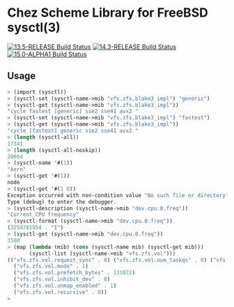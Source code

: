 Chez Scheme Library for FreeBSD sysctl(3)
=========================================

[![13.5-RELEASE Build Status](https://api.cirrus-ci.com/github/ryan-moeller/chez-sysctl.svg?branch=main&task=releases/amd64/13.5-RELEASE)](https://cirrus-ci.com/github/ryan-moeller/chez-sysctl)
[![14.3-RELEASE Build Status](https://api.cirrus-ci.com/github/ryan-moeller/chez-sysctl.svg?branch=main&task=releases/amd64/14.3-RELEASE)](https://cirrus-ci.com/github/ryan-moeller/chez-sysctl)
[![15.0-ALPHA1 Build Status](https://api.cirrus-ci.com/github/ryan-moeller/chez-sysctl.svg?branch=main&task=releases/amd64/15.0-ALPHA1)](https://cirrus-ci.com/github/ryan-moeller/chez-sysctl)

Usage
-----

```scheme
> (import (sysctl))
> (sysctl-set (sysctl-name->mib "vfs.zfs.blake3_impl") "generic")
> (sysctl-get (sysctl-name->mib "vfs.zfs.blake3_impl"))
"cycle fastest [generic] sse2 sse41 avx2 "
> (sysctl-set (sysctl-name->mib "vfs.zfs.blake3_impl") "fastest")
> (sysctl-get (sysctl-name->mib "vfs.zfs.blake3_impl"))
"cycle [fastest] generic sse2 sse41 avx2 "
> (length (sysctl-all))
17341
> (length (sysctl-all-noskip))
20904
> (sysctl-name '#(1))
"kern"
> (sysctl-get '#(1))
node
> (sysctl-get '#(1 0))
Exception occurred with non-condition value "No such file or directory"
Type (debug) to enter the debugger.
> (sysctl-description (sysctl-name->mib "dev.cpu.0.freq"))
"Current CPU frequency"
> (sysctl-format (sysctl-name->mib "dev.cpu.0.freq"))
(3254781954 . "I")
> (sysctl-get (sysctl-name->mib "dev.cpu.0.freq"))
3500
> (map (lambda (mib) (cons (sysctl-name mib) (sysctl-get mib)))
       (sysctl-list (sysctl-name->mib "vfs.zfs.vol")))
(("vfs.zfs.vol.request_sync" . 0) ("vfs.zfs.vol.num_taskqs" . 0) ("vfs.zfs.vol.threads" . 0)
  ("vfs.zfs.vol.mode" . 1)
  ("vfs.zfs.vol.prefetch_bytes" . 131072)
  ("vfs.zfs.vol.inhibit_dev" . 0)
  ("vfs.zfs.vol.unmap_enabled" . 1)
  ("vfs.zfs.vol.recursive" . 0))
>
```
